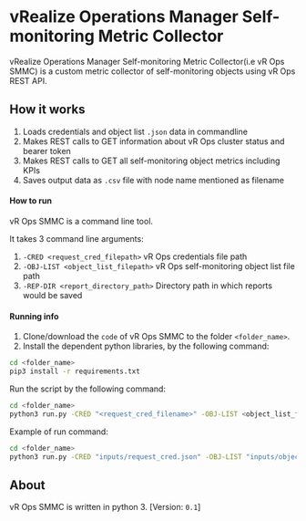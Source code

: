 # vRealize Operations Manager Self-monitoring Metric Collector


vRealize Operations Manager Self-monitoring Metric Collector(i.e vR Ops SMMC) is a 
custom metric collector of self-monitoring objects using vR Ops REST API.

## How it works

1. Loads credentials and object list `.json` data in commandline
2. Makes REST calls to GET information about vR Ops cluster status and bearer token
3. Makes REST calls to GET all self-monitoring object metrics including KPIs
4. Saves output data as `.csv` file with node name mentioned as filename



#### How to run
vR Ops SMMC is a command line tool.

It takes 3 command line arguments: 
1. `-CRED <request_cred_filepath>` vR Ops credentials file path
2. `-OBJ-LIST <object_list_filepath>` vR Ops self-monitoring object list file path
3. `-REP-DIR <report_directory_path>` Directory path in which reports would be saved

#### Running info

1. Clone/download the `code` of vR Ops SMMC to the folder `<folder_name>`. 
2. Install the dependent python libraries, by the following command:

```bash
cd <folder_name>
pip3 install -r requirements.txt
```

Run the script by the following command: 

```bash
cd <folder_name>
python3 run.py -CRED "<request_cred_filename>" -OBJ-LIST <object_list_filename> -REP-DIR <report_directory_path>
```

Example of run command: 

```bash
cd <folder_name>
python3 run.py -CRED "inputs/request_cred.json" -OBJ-LIST "inputs/object_list.json" -REP-DIR "reports"
```

## About
vR Ops SMMC is written in python 3. [Version: `0.1`]
